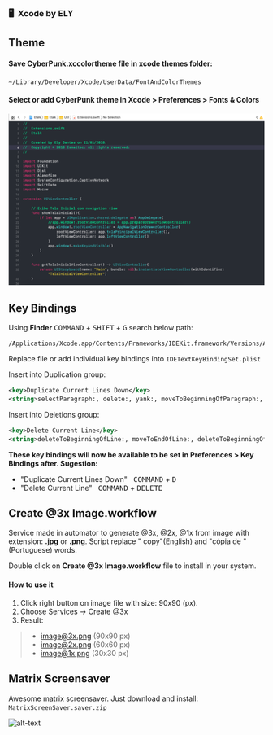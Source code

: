 ### :desktop_computer:&nbsp; Xcode by <kbd>ELY</kbd>

## Theme

#### Save **CyberPunk.xccolortheme** file in xcode themes folder: #### 

```
~/Library/Developer/Xcode/UserData/FontAndColorThemes
```

#### Select or add CyberPunk theme in **Xcode > Preferences > Fonts & Colors** #### 

![CyberPunkThemeImage](/CyberPunkThemeImage.png)

## Key Bindings

Using **Finder** <kbd>COMMAND</kbd> + <kbd>SHIFT</kbd> + <kbd>G</kbd> search below path:

```
/Applications/Xcode.app/Contents/Frameworks/IDEKit.framework/Versions/A/Resources/
```

Replace file or add individual key bindings into ```IDETextKeyBindingSet.plist```

Insert into Duplication group:

```xml  
<key>Duplicate Current Lines Down</key>
<string>selectParagraph:, delete:, yank:, moveToBeginningOfParagraph:, yank:, moveUp:, moveToEndOfParagraph:</string>
```

Insert into Deletions group:

```xml  
<key>Delete Current Line</key>
<string>deleteToBeginningOfLine:, moveToEndOfLine:, deleteToBeginningOfLine:, deleteBackward:, moveDown:,moveToBeginningOfLine:</string>
```


**These key bindings will now be available to be set in Preferences > Key Bindings after. Sugestion:**

- "Duplicate Current Lines Down" &nbsp; <kbd>COMMAND</kbd> + <kbd>D</kbd>
- "Delete Current Line" &nbsp; <kbd>COMMAND</kbd> + <kbd>DELETE</kbd>
  

## Create @3x Image.workflow

Service made in automator to generate @3x, @2x, @1x from image with extension: **.jpg** or **.png**. Script replace " copy"(English) and "cópia de "(Portuguese) words.

Double click on **Create @3x Image.workflow** file to install in your system.

#### How to use it

1. Click right button on image file with size: 90x90 (px).
2. Choose Services → Create @3x
3. Result: 

> - image@3x.png 	(90x90 px)
> - image@2x.png 	(60x60 px)
> - image@1x.png 	(30x30 px)

## Matrix Screensaver

Awesome matrix screensaver. Just download and install: ```MatrixScreenSaver.saver.zip```

![alt-text](https://github.com/ElyDantas/Apple-Developer-Sugarry/blob/master/MatrixScreenSaver.gif?raw=true)
